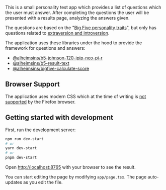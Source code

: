 This is a small personality test app which provides a list of questions which
the user must answer. After completing the questions the user will be presented
with a results page, analyzing the answers given.

The questions are based on the "[Big Five personality traits](https://en.wikipedia.org/wiki/Big_Five_personality_traits)", but only has questions related
to [extraversion and
introversion](https://en.wikipedia.org/wiki/Extraversion_and_introversion).

The application uses these libraries under the hood to provide the framework for
questions and answers:

- [@alheimsins/b5-johnson-120-ipip-neo-pi-r](https://github.com/Alheimsins/b5-johnson-120-ipip-neo-pi-r)
- [@alheimsins/b5-result-text](https://github.com/Alheimsins/b5-result-text)
- [@alheimsins/bigfive-calculate-score](https://github.com/Alheimsins/bigfive-calculate-score)

## Browser Support

The application uses modern CSS which at the time of writing is [not supported](https://caniuse.com/?search=%3Ahas) by the Firefox browser.

## Getting started with development

First, run the development server:

```bash
npm run dev-start
# or
yarn dev-start
# or
pnpm dev-start
```

Open [http://localhost:8765](http://localhost:8765) with your browser to see the result.

You can start editing the page by modifying `app/page.tsx`. The page auto-updates as you edit the file.

